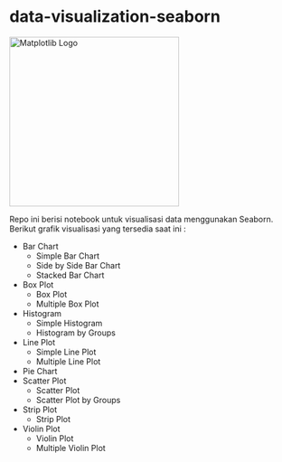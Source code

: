 # data-visualization-seaborn

<img src="https://seaborn.pydata.org/_images/logo-wide-lightbg.svg" width=300 alt="Matplotlib Logo">

Repo ini berisi notebook untuk visualisasi data menggunakan Seaborn. <br>
Berikut grafik visualisasi yang tersedia saat ini : 
* Bar Chart
  - Simple Bar Chart
  - Side by Side Bar Chart
  - Stacked Bar Chart
* Box Plot
  - Box Plot
  - Multiple Box Plot
* Histogram
  - Simple Histogram
  - Histogram by Groups
* Line Plot
  - Simple Line Plot
  - Multiple Line Plot
* Pie Chart
* Scatter Plot
  - Scatter Plot
  - Scatter Plot by Groups
* Strip Plot
  - Strip Plot
* Violin Plot
  - Violin Plot
  - Multiple Violin Plot
